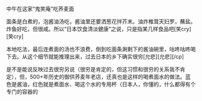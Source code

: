 中午在这家“鬼笑庵”吃荞麦面

面条是白煮的，泡酱油汤吃，酱油里还要洒葱花拌芥末。油炸椎茸天妇罗，蘸盐。炸鱼好吃，但很咸。所以“日本饮食清淡健康”之说，只是指某几样食品吧[笑cry][笑cry]

本地吃法，最后连煮面的汤也不浪费，倒到吃面条涮剩下的酱油碗里，咕咚咕咚喝下去。从这个细节就能推理出来，过去日本的乡下确实很穷[允悲][允悲][/cp]

是不是能说反映过去很穷另说（很穷是肯定的，但这习惯和很穷的关系我不肯定），但，500+年历史的御供荞麦年老店，还真也是这样的喝煮面水的做法。蓝色是酱油，红色就是煮面水、喝这个水的专用杯（日本人，你懂的，什么都得有个专门的容器的
